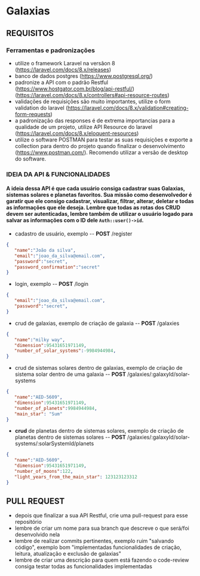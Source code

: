 # Galaxias


## REQUISITOS 
### Ferramentas e padronizações

- utilize o framework Laravel na versãon 8 (https://laravel.com/docs/8.x/releases)
- banco de dados postgres (https://www.postgresql.org/)
- padronize a API com o padrão Restful (https://www.hostgator.com.br/blog/api-restful/) (https://laravel.com/docs/8.x/controllers#api-resource-routes)
- validações de requisições são muito importantes, utilize o form validation do laravel (https://laravel.com/docs/8.x/validation#creating-form-requests)
- a padronização das responses é de extrema importancias para a qualidade de um projeto, utilize API Resource do laravel (https://laravel.com/docs/8.x/eloquent-resources)
- utilize o software POSTMAN para testar as suas requisições e exporte a collection para dentro do projeto quando finalizar o desenvolvimento (https://www.postman.com/). Recomendo utilizar a versão de desktop do software.

### IDEIA DA API & FUNCIONALIDADES
#### A ideia dessa API é que cada usuário consiga cadastrar suas Galaxias, sistemas solares e planetas favoritos. Sua missão como desenvolvedor é garatir que ele consigo cadastrar, visualizar, filtrar, alterar, deletar e todas as informações que ele deseja. Lembre que todas as rotas dos CRUD devem ser autenticadas, lembre também de utilizar o usuário logado para salvar as informações com o ID dele ``Auth::user()->id``.

- cadastro de usuário, exemplo -- **POST** /register
```json
{
   "name":"João da silva",
   "email":"joao_da_silva@email.com",
   "password":"secret",
   "password_confirmation":"secret"
}
 ```
- login, exemplo -- **POST** /login
```json
{
   "email":"joao_da_silva@email.com",
   "password":"secret",
}
 ```
- crud de galaxias, exemplo de criação de galaxia -- **POST** /galaxies
```json
{
   "name":"milky way",
   "dimension":95431651971149,
   "number_of_solar_systems":-9984944984,
}
 ```
- crud de sistemas solares dentro de galaxias, exemplo de criação de sistema solar dentro de uma galaxia -- **POST** /galaxies/:galaxyId/solar-systems
```json
{
   "name":"AED-5609",
   "dimension":95431651971149,
   "number_of_planets":9984944984,
   "main_star": "Sum"
}
 ```
- **crud** de planetas dentro de sistemas solares, exemplo de criação de planetas dentro de sistemas solares -- **POST** /galaxies/:galaxyId/solar-systems/:solarSystemId/planets
```json
{
   "name":"AED-5609",
   "dimension":95431651971149,
   "number_of_moons":122,
   "light_years_from_the_main_star": 123123123312
}
 ```

## PULL REQUEST
- depois que finalizar a sua API Restful, crie uma pull-request para esse repositório
- lembre de criar um nome para sua branch que descreve o que será/foi desenvolvido nela
- lembre de realizar commits pertinentes, exemplo ruim "salvando código", exemplo bom "implementadas funcionalidades de criação, leitura, atualização e exclusão de galaxias"
- lembre de criar uma descrição para quem está fazendo o code-review consiga testar todas as funcionalidades implementadas
